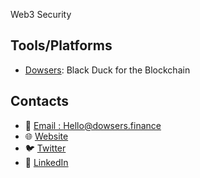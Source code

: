 Web3 Security

## Tools/Platforms
- [Dowsers](https://www.dowsers.finance/): Black Duck for the Blockchain

## Contacts
- 📧 [Email : Hello@dowsers.finance](Hello@dowsers.finance)
- 🌐 [Website](https://www.dowsers.finance/)
- 🐦 [Twitter](https://twitter.com/DowsersFinance)
- 💼 [LinkedIn](https://www.linkedin.com/company/dowsersfinance/)